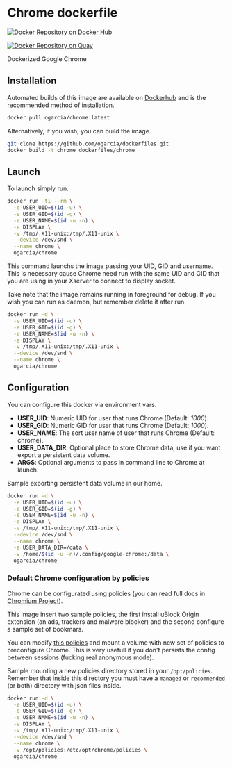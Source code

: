 # Chrome dockerfile

[![Docker Repository on Docker Hub](http://dockeri.co/image/ogarcia/chrome "Docker Repository on Docker Hub")](https://hub.docker.com/r/ogarcia/chrome/)

[![Docker Repository on Quay](https://quay.io/repository/ogarcia/chrome/status "Docker Repository on Quay")](https://quay.io/repository/ogarcia/chrome)

Dockerized Google Chrome

## Installation

Automated builds of this image are available on [Dockerhub][1] and is the
recommended method of installation.

```bash
docker pull ogarcia/chrome:latest
```

Alternatively, if you wish, you can build the image.

```bash
git clone https://github.com/ogarcia/dockerfiles.git
docker build -t chrome dockerfiles/chrome
```

## Launch

To launch simply run.

```bash
docker run -ti --rm \
  -e USER_UID=$(id -u) \
  -e USER_GID=$(id -g) \
  -e USER_NAME=$(id -u -n) \
  -e DISPLAY \
  -v /tmp/.X11-unix:/tmp/.X11-unix \
  --device /dev/snd \
  --name chrome \
  ogarcia/chrome
```

This command launchs the image passing your UID, GID and username. This is
necessary cause Chrome need run with the same UID and GID that you are
using in your Xserver to connect to display socket.

Take note that the image remains running in foreground for debug. If you
wish you can run as daemon, but remember delete it after run.

```bash
docker run -d \
  -e USER_UID=$(id -u) \
  -e USER_GID=$(id -g) \
  -e USER_NAME=$(id -u -n) \
  -e DISPLAY \
  -v /tmp/.X11-unix:/tmp/.X11-unix \
  --device /dev/snd \
  --name chrome \
  ogarcia/chrome
```

## Configuration

You can configure this docker via environment vars.

- **USER_UID**: Numeric UID for user that runs Chrome (Default: *1000*).
- **USER_GID**: Numeric GID for user that runs Chrome (Default: *1000*).
- **USER_NAME**: The sort user name of user that runs Chrome (Default: chrome).
- **USER_DATA_DIR**: Optional place to store Chrome data, use if you want
  export a persistent data volume.
- **ARGS**: Optional arguments to pass in command line to Chrome at launch.

Sample exporting persistent data volume in our home.

```bash
docker run -d \
  -e USER_UID=$(id -u) \
  -e USER_GID=$(id -g) \
  -e USER_NAME=$(id -u -n) \
  -e DISPLAY \
  -v /tmp/.X11-unix:/tmp/.X11-unix \
  --device /dev/snd \
  --name chrome \
  -e USER_DATA_DIR=/data \
  -v /home/$(id -u -n)/.config/google-chrome:/data \
  ogarcia/chrome
```

### Default Chrome configuration by policies

Chrome can be configurated using policies (you can read full docs in
[Chromium Project][2]).

This image insert two sample policies, the first install uBlock Origin
extension (an ads, trackers and malware blocker) and the second configure
a sample set of bookmars.

You can modify [this policies][3] and mount a volume with new set of
policies to preconfigure Chrome. This is very usefull if you don't persists
the config between sessions (fucking real anonymous mode).

Sample mounting a new policies directory stored in your `/opt/policies`.
Remember that inside this directory you must have a `managed` or
`recommended` (or both) directory with json files inside.

```bash
docker run -d \
  -e USER_UID=$(id -u) \
  -e USER_GID=$(id -g) \
  -e USER_NAME=$(id -u -n) \
  -e DISPLAY \
  -v /tmp/.X11-unix:/tmp/.X11-unix \
  --device /dev/snd \
  --name chrome \
  -v /opt/policies:/etc/opt/chrome/policies \
  ogarcia/chrome
```

[1]: https://hub.docker.com/r/ogarcia/chrome/
[2]: https://www.chromium.org/administrators/linux-quick-start
[3]: docker/policies
